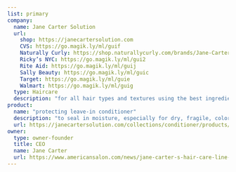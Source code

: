 ```yaml
---
list: primary
company:
  name: Jane Carter Solution
  url:
    shop: https://janecartersolution.com
    CVS: https://go.magik.ly/ml/guif
    Naturally Curly: https://shop.naturallycurly.com/brands/Jane-Carter-Solution.html
    Ricky’s NYC: https://go.magik.ly/ml/gui2
    Rite Aid: https://go.magik.ly/ml/guij
    Sally Beauty: https://go.magik.ly/ml/guic
    Target: https://go.magik.ly/ml/guie
    Walmart: https://go.magik.ly/ml/guig
  type: Haircare
  description: "for all hair types and textures using the best ingredients available"
product:
  name: "protecting leave-in conditioner"
  description: "to seal in moisture, especially for dry, fragile, color treated or relaxed hair"
  url: https://janecartersolution.com/collections/conditioner/products/revitalizing-leave-in-conditioner
owner:
  type: owner-founder
  title: CEO
  name: Jane Carter
  url: https://www.americansalon.com/news/jane-carter-s-hair-care-line-made-for-everyone-mind
---
```

